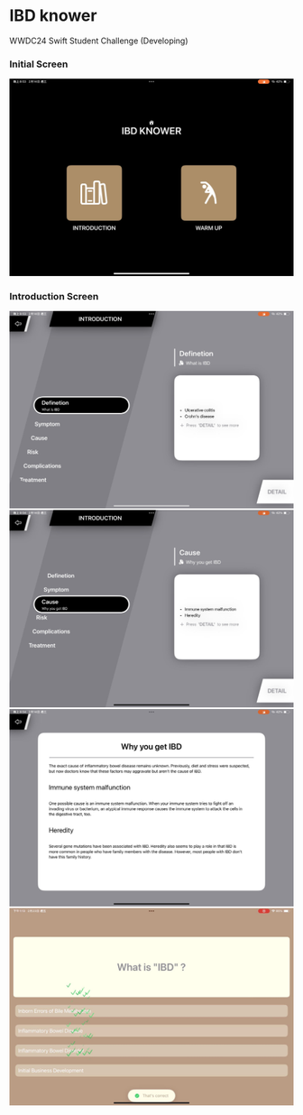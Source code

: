 # IBD knower
WWDC24 Swift Student Challenge (Developing)

### Initial Screen

<div style="text-align:center;">
  <img src="initial screen.jpg" alt="Image" style="width:600px;">
</div>

### Introduction Screen

<div style="text-align:center;">
  <img src="demo1.jpg" alt="Image" style="width:600px;">
</div>

<div style="text-align:center;">
  <img src="demo2.jpg" alt="Image" style="width:600px;">
</div>

<div style="text-align:center;">
  <img src="demo3.jpg" alt="Image" style="width:600px;">
</div>

<div style="text-align:center;">
  <img src="demo4.jpg" alt="Image" style="width:600px;">
</div>